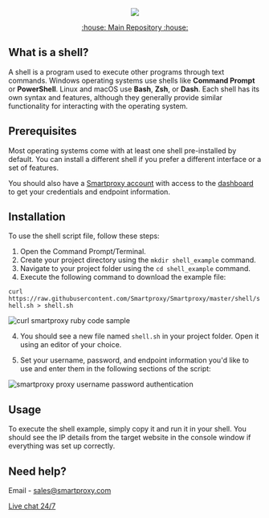 <p align="center">
    <a href="https://smartproxy.com/"><img src="https://snipboard.io/3IyORg.jpg"></a>
  </a>
</p>

<p align="center">
    <a href="https://github.com/Smartproxy/Smartproxy"> :house: Main Repository :house: </a>
</p>

## What is a shell?
A shell is a program used to execute other programs through text commands. Windows operating systems use shells like **Command Prompt** or **PowerShell**. Linux and macOS use **Bash**, **Zsh**, or **Dash**. Each shell has its own syntax and features, although they generally provide similar functionality for interacting with the operating system.

## Prerequisites
Most operating systems come with at least one shell pre-installed by default. You can install a different shell if you prefer a different interface or a set of features.

You should also have a [Smartproxy account](https://dashboard.smartproxy.com/register) with access to the [dashboard](https://dashboard.smartproxy.com/residential-proxies/proxy-setup) to get your credentials and endpoint information.

## Installation

To use the shell script file, follow these steps:

1. Open the Command Prompt/Terminal.
1. Create your project directory using the `mkdir shell_example` command.
2. Navigate to your project folder using the `cd shell_example` command.
3. Execute the following command to download the example file:

`curl https://raw.githubusercontent.com/Smartproxy/Smartproxy/master/shell/shell.sh > shell.sh`

<img src="https://imgur.com/xyU7sEd.png" alt="curl smartproxy ruby code sample">

4. You should see a new file named `shell.sh` in your project folder. Open it using an editor of your choice.

5. Set your username, password, and endpoint information you'd like to use and enter them in the following sections of the script:

<img src="https://i.imgur.com/fNQyXgp.png" alt="smartproxy proxy username password authentication">

## Usage

To execute the shell example, simply copy it and run it in your shell.
You should see the IP details from the target website in the console window if everything was set up correctly.

## Need help?
Email - sales@smartproxy.com

<a href="https://direct.lc.chat/12092754/">Live chat 24/7</a>

